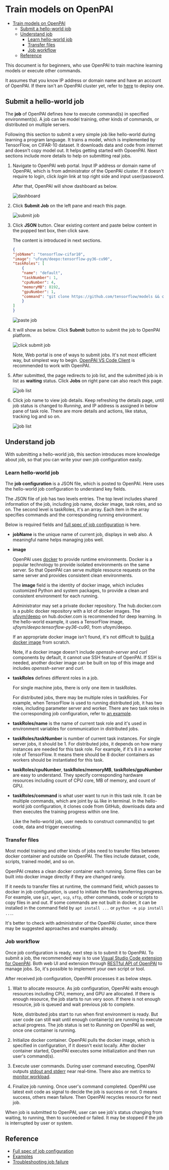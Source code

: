 <!--
  Copyright (c) Microsoft Corporation
  All rights reserved.

  MIT License

  Permission is hereby granted, free of charge, to any person obtaining a copy of this software and associated
  documentation files (the "Software"), to deal in the Software without restriction, including without limitation
  the rights to use, copy, modify, merge, publish, distribute, sublicense, and/or sell copies of the Software, and
  to permit persons to whom the Software is furnished to do so, subject to the following conditions:
  The above copyright notice and this permission notice shall be included in all copies or substantial portions of the Software.

  THE SOFTWARE IS PROVIDED *AS IS*, WITHOUT WARRANTY OF ANY KIND, EXPRESS OR IMPLIED, INCLUDING
  BUT NOT LIMITED TO THE WARRANTIES OF MERCHANTABILITY, FITNESS FOR A PARTICULAR PURPOSE AND
  NONINFRINGEMENT. IN NO EVENT SHALL THE AUTHORS OR COPYRIGHT HOLDERS BE LIABLE FOR ANY CLAIM,
  DAMAGES OR OTHER LIABILITY, WHETHER IN AN ACTION OF CONTRACT, TORT OR OTHERWISE, ARISING FROM,
  OUT OF OR IN CONNECTION WITH THE SOFTWARE OR THE USE OR OTHER DEALINGS IN THE SOFTWARE.
-->

# Train models on OpenPAI

- [Train models on OpenPAI](#train-models-on-openpai)
  - [Submit a hello-world job](#submit-a-hello-world-job)
  - [Understand job](#understand-job)
    - [Learn hello-world job](#learn-hello-world-job)
    - [Transfer files](#transfer-files)
    - [Job workflow](#job-workflow)
  - [Reference](#reference)

This document is for beginners, who use OpenPAI to train machine learning models or execute other commands.

It assumes that you know IP address or domain name and have an account of OpenPAI. If there isn't an OpenPAI cluster yet, refer to [here](../../README.md#deploy-openpai) to deploy one.

## Submit a hello-world job

The **job** of OpenPAI defines how to execute command(s) in specified environment(s). A job can be model training, other kinds of commands, or distributed on multiple servers.

Following this section to submit a very simple job like hello-world during learning a program language. It trains a model, which is implemented by TensorFlow, on CIFAR-10 dataset. It downloads data and code from internet and doesn't copy model out. It helps getting started with OpoenPAI. Next sections include more details to help on submitting real jobs.

1. Navigate to OpenPAI web portal. Input IP address or domain name of OpenPAI, which is from administrator of the OpenPAI cluster. If it doesn't require to login, click *login* link at top right side and input user/password.

    After that, OpenPAI will show dashboard as below.

    ![dashboard](imgs/web_dashboard.png)

2. Click **Submit Job** on the left pane and reach this page.

    ![submit job](imgs/web_submit_job.png)

3. Click **JSON** button. Clear existing content and paste below content in the popped text box, then click save.

    The content is introduced in next sections.

    ```json
    {
    "jobName": "tensorflow-cifar10",
    "image": "ufoym/deepo:tensorflow-py36-cu90",
    "taskRoles": [
        {
        "name": "default",
        "taskNumber": 1,
        "cpuNumber": 4,
        "memoryMB": 8192,
        "gpuNumber": 1,
        "command": "git clone https://github.com/tensorflow/models && cd models/research/slim && python download_and_convert_data.py --dataset_name=cifar10 --dataset_dir=/tmp/data && python train_image_classifier.py --dataset_name=cifar10 --dataset_dir=/tmp/data --max_number_of_steps=1000"
        }
    ]
    }
    ```

    ![paste job](imgs/web_paste_json.png)

4. It will show as below. Click **Submit** button to submit the job to OpenPAI platform.

    ![click submit job](imgs/web_click_submit_job.png)

    Note, Web portal is one of ways to submit jobs. It's not most efficient way, but simplest way to begin. [OpenPAI VS Code Client](../../contrib/pai_vscode/VSCodeExt.md) is recommended to work with OpenPAI.

5. After submitted, the page redirects to job list, and the submitted job is in list as **waiting** status. Click **Jobs** on right pane can also reach this page.

    ![job list](imgs/web_job_list.png)

6. Click job name to view job details. Keep refreshing the details page, until job status is changed to *Running*, and IP address is assigned in below pane of task role. There are more details and actions, like status, tracking log and so on.

    ![job list](imgs/web_job_details.png)

## Understand job

With submitting a hello-world job, this section introduces more knowledge about job, so that you can write your own job configuration easily.

### Learn hello-world job

The **job configuration** is a JSON file, which is posted to OpenPAI. Here uses the hello-world job configuration to understand key fields.

The JSON file of job has two levels entries. The top level includes shared information of the job, including job name, docker image, task roles, and so on. The second level is taskRoles, it's an array. Each item in the array specifies commands and the corresponding running environment.

Below is required fields and [full spec of job configuration](../job_tutorial.md) is here.

- **jobName** is the unique name of current job, displays in web also. A meaningful name helps managing jobs well.

- **image**

    OpenPAI uses [docker](https://www.docker.com/why-docker) to provide runtime environments. Docker is a popular technology to provide isolated environments on the same server. So that OpenPAI can serve multiple resource requests on the same server and provides consistent clean environments.

    The **image** field is the identity of docker image, which includes customized Python and system packages, to provide a clean and consistent environment for each running.

    Administrator may set a private docker repository. The hub.docker.com is a public docker repository with a lot of docker images. The [ufoym/deepo](https://hub.docker.com/r/ufoym/deepo) on hub.docker.com is recommended for deep learning. In the hello-world example, it uses a TensorFlow image, *ufoym/deepo:tensorflow-py36-cu90*, from ufoym/deepo.

    If an appropriate docker image isn't found, it's not difficult to [build a docker image](../job_docker_env.md) from scratch.

    Note, if a docker image doesn't include *openssh-server* and *curl* components by default, it cannot use SSH feature of OpenPAI. If SSH is needed, another docker image can be built on top of this image and includes *openssh-server* and *curl*.

- **taskRoles** defines different roles in a job.

    For single machine jobs, there is only one item in taskRoles.

    For distributed jobs, there may be multiple roles in taskRoles. For example, when TensorFlow is used to running distributed job, it has two roles, including parameter server and worker. There are two task roles in the corresponding job configuration, refer to [an example](../job_tutorial.md#a-complete-example).

- **taskRoles/name** is the name of current task role and it's used in environment variables for communication in distributed jobs.

- **taskRoles/taskNumber** is number of current task instances. For single server jobs, it should be 1. For distributed jobs, it depends on how many instances are needed for this task role. For example, if it's 8 in a worker role of TensorFlow. It means there should be 8 docker containers as workers should be instantiated for this task.

- **taskRoles/cpuNumber**, **taskRoles/memoryMB**, **taskRoles/gpuNumber** are easy to understand. They specify corresponding hardware resources including count of CPU core, MB of memory, and count of GPU.

- **taskRoles/command** is what user want to run in this task role. It can be multiple commands, which are joint by `&&` like in terminal. In the hello-world job configuration, it clones code from GitHub, downloads data and then executes the training progress within one line.

    Like the hello-world job, user needs to construct command(s) to get code, data and trigger executing.

### Transfer files

Most model training and other kinds of jobs need to transfer files between docker container and outside on OpenPAI. The files include dataset, code, scripts, trained model, and so on.

OpenPAI creates a clean docker container each running. Some files can be built into docker image directly if they are changed rarely.

If it needs to transfer files at runtime, the command field, which passes to docker in job configuration, is used to initiate the files transferring progress. For example, use `git`, `wget`, `scp`, `sftp`, other commands, code or scripts to copy files in and out. If some commands are not built in docker, it can be installed in the command field by `apt install ...` or `python -m pip install ...`.

It's better to check with administrator of the OpenPAI cluster, since there may be suggested approaches and examples already.

### Job workflow

Once job configuration is ready, next step is to submit it to OpenPAI. To submit a job, the recommended way is to use [Visual Studio Code extension for OpenPAI](../../contrib/pai_vscode/VSCodeExt.md). Both web UI and extension through [RESTful API of OpenPAI](../rest-server/API.md) to manage jobs. So, it's possible to implement your own script or tool.

After received job configuration, OpenPAI processes it as below steps.

1. Wait to allocate resource. As job configuration, OpenPAI waits enough resources including CPU, memory, and GPU are allocated. If there is enough resource, the job starts to run very soon. If there is not enough resource, job is queued and wait previous job to complete.

    Note, distributed jobs start to run when first environment is ready. But user code can still wait until enough container(s) are running to execute actual progress. The job status is set to *Running* on OpenPAI as well, once one container is running.

2. Initialize docker container. OpenPAI pulls the docker image, which is specified in configuration, if it doesn't exist locally. After docker container started, OpenPAI executes some initialization and then run user's command(s).

3. Execute user commands. During user command executing, OpenPAI outputs [stdout and stderr](troubleshooting_job.md) near real-time. There also are metrics to [monitor workload](troubleshooting_job.md#how-to-check-job-log).

4. Finalize job running. Once user's command completed. OpenPAI use latest exit code as signal to decide the job is success or not. 0 means success, others mean failure. Then OpenPAI recycles resource for next job.

When job is submitted to OpenPAI, user can see job's status changing from waiting, to running, then to succeeded or failed. It may be stopped if the job is interrupted by user or system.

## Reference

- [Full spec of job configuration](../job_tutorial.md)
- [Examples](../../examples)
- [Troubleshooting job failure](troubleshooting_job.md)
